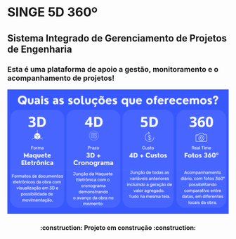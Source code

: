 # SINGE 5D 360º
## Sistema Integrado de Gerenciamento de Projetos de Engenharia
### Esta é uma plataforma de apoio a gestão, monitoramento e o acompanhamento de projetos!

<img src="Solucoes.png" >

<h4 align="center"> 
    :construction:  Projeto em construção  :construction:
</h4>
